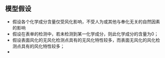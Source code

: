 ## 模型假设
+ 假设各个化学成分含量仅受风化影响，不受人为或其他与奉化无关的自然因素的影响
+ 假设在表单的检测中，若未检测到某一化学成分，则此化学成分的含量为0；
+ 假设表面风化的无风化检测点具有的无风化特性较多，而表面无风化的风化检测点具有的风化特性较多；
+ 